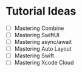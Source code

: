# Tutorial Ideas

- [ ] Mastering Combine
- [ ] Mastering SwiftUI
- [ ] Mastering async/await
- [ ] Mastering Auto Layout
- [ ] Mastering Swift
- [ ] Mastering Xcode Cloud

